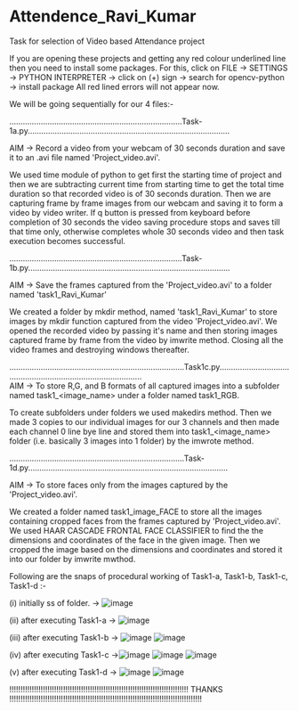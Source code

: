 # Attendence_Ravi_Kumar
Task for selection of Video based Attendance project

If you are opening these projects and getting any red colour underlined line then you need to install some packages.
For this, click on FILE -> SETTINGS -> PYTHON INTERPRETER -> click on (+) sign -> search for opencv-python -> install package
All red lined errors will not appear now.

We will be going sequentially for our 4 files:-

.............................................................................Task-1a.py.......................................................................................... 

AIM -> Record a video from your webcam of 30 seconds duration and save it to an .avi file named 'Project_video.avi'.

We used time module of python to get first the starting time of project and then we are subtracting current time from starting time to get the total time duration so that recorded video is of 30 seconds duration.
Then we are capturing frame by frame images from our webcam and saving it to form a video by video writer.
If q button is pressed from keyboard before completion of 30 seconds the video saving procedure stops and saves till that time only, otherwise completes whole 30 seconds video and then task execution becomes successful.


.............................................................................Task-1b.py..........................................................................................
 
 AIM -> Save the frames captured from the 'Project_video.avi' to a folder named 'task1_Ravi_Kumar'
 
 We created a folder by mkdir method, named 'task1_Ravi_Kumar' to store images by mkdir function captured from the video 'Project_video.avi'. 
 We opened the recorded video by passing it's name and then storing images captured frame by frame from the video by imwrite method. Closing all the video frames and destroying     windows thereafter.
                
                
..............................................................................Task1c.py..........................................................................................   
AIM -> To store R,G, and B formats of all captured images into a subfolder named task1_<image_name> under a folder named task1_RGB.

To create subfolders under folders we used makedirs method. Then we made 3 copies to our individual images for our 3 channels and then made each channel 0 line bye line and stored them into task1_<image_name> folder (i.e. basically 3 images into 1 folder) by the imwrote method.


..............................................................................Task-1d.py.........................................................................................

AIM -> To store faces only from the images captured by the 'Project_video.avi'.

We created a folder named task1_image_FACE to store all the images containing cropped faces from the frames captured by 'Project_video.avi'.
We used HAAR CASCADE FRONTAL FACE CLASSIFIER to find the the dimensions and coordinates of the face in the given image.
Then we cropped the image based on the dimensions and coordinates and stored it into our folder by imwrite mwthod.





Following are the snaps of procedural working of Task1-a, Task1-b, Task1-c, Task1-d :-

(i) initially ss of folder. -> ![image](https://user-images.githubusercontent.com/75074493/125585976-039448dc-82f6-4785-ad6f-ae1f3754b0b6.png)

(ii) after executing Task1-a -> ![image](https://user-images.githubusercontent.com/75074493/125586336-1717af2e-c921-4330-94a0-51dc3c651435.png)

(iii) after executing Task1-b -> ![image](https://user-images.githubusercontent.com/75074493/125586524-434f56e3-a7bc-4786-b2dd-11357c218ee7.png)
                                 ![image](https://user-images.githubusercontent.com/75074493/125586549-744ecf5a-2223-45e8-807b-99ff92f625e6.png)
                                 
(iv) after executing Task1-c ->![image](https://user-images.githubusercontent.com/75074493/125586656-536cdbf9-e330-4f3f-8d5f-20b199f25518.png)
                               ![image](https://user-images.githubusercontent.com/75074493/125586765-3dd28437-b3ff-4b85-8de6-ef1db77c5793.png)
                               ![image](https://user-images.githubusercontent.com/75074493/125586789-16b2ce5b-3031-442a-aa49-fdec13ded413.png)

(v) after executing Task1-d -> ![image](https://user-images.githubusercontent.com/75074493/125587007-ce2dd874-bfd0-49b1-ad43-167e407fa366.png)
                               ![image](https://user-images.githubusercontent.com/75074493/125587096-b83c9775-7fda-4235-ae48-b3532c08b044.png)







!!!!!!!!!!!!!!!!!!!!!!!!!!!!!!!!!!!!!!!!!!!!!!!!!!!!!!!!!!!!!!!!!!!!!!!!!!!!!!!!  THANKS   !!!!!!!!!!!!!!!!!!!!!!!!!!!!!!!!!!!!!!!!!!!!!!!!!!!!!!!!!!!!!!!!!!!!!!!!!!!!!!!!!!!!!!
